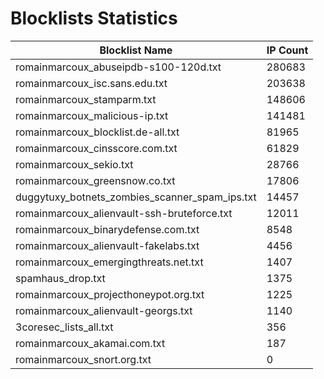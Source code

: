 # Blocklists Statistics
| Blocklist Name | IP Count |
|----|----|
| romainmarcoux_abuseipdb-s100-120d.txt | 280683 |
| romainmarcoux_isc.sans.edu.txt | 203638 |
| romainmarcoux_stamparm.txt | 148606 |
| romainmarcoux_malicious-ip.txt | 141481 |
| romainmarcoux_blocklist.de-all.txt | 81965 |
| romainmarcoux_cinsscore.com.txt | 61829 |
| romainmarcoux_sekio.txt | 28766 |
| romainmarcoux_greensnow.co.txt | 17806 |
| duggytuxy_botnets_zombies_scanner_spam_ips.txt | 14457 |
| romainmarcoux_alienvault-ssh-bruteforce.txt | 12011 |
| romainmarcoux_binarydefense.com.txt | 8548 |
| romainmarcoux_alienvault-fakelabs.txt | 4456 |
| romainmarcoux_emergingthreats.net.txt | 1407 |
| spamhaus_drop.txt | 1375 |
| romainmarcoux_projecthoneypot.org.txt | 1225 |
| romainmarcoux_alienvault-georgs.txt | 1140 |
| 3coresec_lists_all.txt | 356 |
| romainmarcoux_akamai.com.txt | 187 |
| romainmarcoux_snort.org.txt | 0 |
